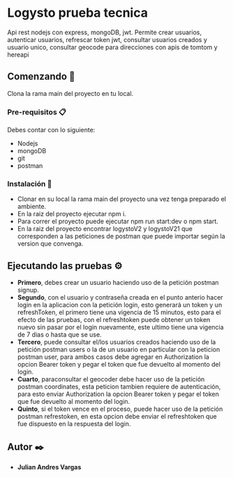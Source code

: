 # Logysto prueba tecnica

Api rest nodejs con express, mongoDB, jwt. Permite crear usuarios, autenticar usuarios, refrescar token jwt, consultar usuarios creados y usuario unico, consultar geocode para direcciones con apis de tomtom y hereapi

## Comenzando 🚀

Clona la rama main del proyecto en tu local.

### Pre-requisitos 📋

Debes contar con lo siguiente:
 * Nodejs
 * mongoDB
 * git
 * postman

### Instalación 🔧

* Clonar en su local la rama main del proyecto una vez tenga preparado el ambiente.
* En la raiz del proyecto ejecutar npm i.
* Para correr el proyecto puede ejecutar npm run start:dev o npm start.
* En la raiz del proyecto encontrar logystoV2 y logystoV21 que corresponden a las peticiones de postman que puede importar según la version que convenga.


## Ejecutando las pruebas ⚙️

* **Primero**, debes crear un usuario haciendo uso de la petición postman signup.
* **Segundo**, con el usuario y contraseña creada en el punto anterio hacer login en la aplicacion con la petición login, esto generará un token y un refreshToken, el primero tiene una vigencia de 15 minutos, esto para el efecto de las pruebas, con el refreshtoken puede obtener un token nuevo sin pasar por el login nuevamente, este ultimo tiene una vigencia de 7 dias o hasta que se use.
* **Tercero**, puede consultar el/los usuarios creados haciendo uso de la petición postman users o la de un usuario en particular con la peticion postman user, para ambos casos debe agregar en Authorization la opcion Bearer token y pegar el token que fue devuelto al momento del login.
* **Cuarto**, paraconsultar el geocoder debe hacer uso de la petición postman coordinates, esta peticion tambien requiere de autenticación, para esto enviar Authorization la opcion Bearer token y pegar el token que fue devuelto al momento del login.
* **Quinto**, si el token vence en el proceso, puede hacer uso de la petición postman refrestoken, en esta opcion debe enviar el refreshtoken que fue dispuesto en la respuesta del login.

## Autor ✒️

* **Julian Andres Vargas**
